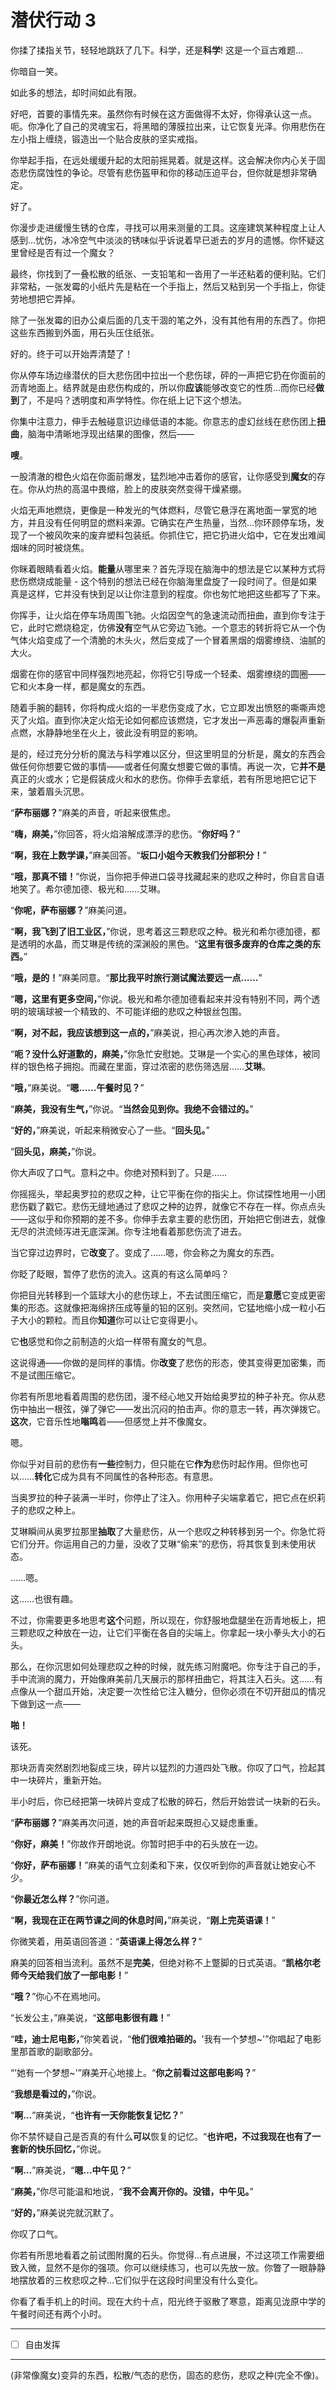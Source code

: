 # 潜伏行动 3

你揉了揉指关节，轻轻地跳跃了几下。科学，还是**科学**! 这是一个亘古难题...

你暗自一笑。

如此多的想法，却时间如此有限。

好吧，首要的事情先来。虽然你有时候在这方面做得不太好，你得承认这一点。呃。你净化了自己的灵魂宝石，将黑暗的薄膜拉出来，让它恢复光泽。你用悲伤在左小指上缠绕，锻造出一个贴合皮肤的坚实戒指。

你举起手指，在远处缓缓升起的太阳前摇晃着。就是这样。这会解决你内心关于固态悲伤腐蚀性的争论。尽管有悲伤盔甲和你的移动压迫平台，但你就是想非常确定。

好了。

你漫步走进缓慢生锈的仓库，寻找可以用来测量的工具。这座建筑某种程度上让人感到...忧伤，冰冷空气中淡淡的锈味似乎诉说着早已逝去的岁月的遗憾。你怀疑这里曾经是否有过一个魔女？

最终，你找到了一叠松散的纸张、一支铅笔和一沓用了一半还粘着的便利贴。它们非常粘，一张发霉的小纸片先是粘在一个手指上，然后又粘到另一个手指上，你徒劳地想把它弄掉。

除了一张发霉的旧办公桌后面的几支干涸的笔之外，没有其他有用的东西了。你把这些东西搬到外面，用石头压住纸张。

好的。终于可以开始弄清楚了！

你从停车场边缘潜伏的巨大悲伤团中拉出一个悲伤球，砰的一声把它扔在你面前的沥青地面上。结界就是由悲伤构成的，所以你**应该**能够改变它的性质...而你已经**做到**了，不是吗？透明度和声学特性。你在纸上记下这个想法。

你集中注意力，伸手去触碰意识边缘低语的本能。你意志的虚幻丝线在悲伤团上**扭曲**，脑海中清晰地浮现出结果的图像，然后——

**嗖**。

一股清澈的橙色火焰在你面前爆发，猛烈地冲击着你的感官，让你感受到**魔女**的存在。你从灼热的高温中畏缩，脸上的皮肤突然变得干燥紧绷。

火焰无声地燃烧，更像是一种发光的气体燃料，尽管它悬浮在离地面一掌宽的地方，并且没有任何明显的燃料来源。它确实在产生热量，当然...你环顾停车场，发现了一个被风吹来的废弃塑料包装纸。你抓住它，把它扔进火焰中，它在发出难闻烟味的同时被烧焦。

你眯着眼睛看着火焰。**能量**从哪里来？首先浮现在脑海中的想法是它以某种方式将悲伤燃烧成能量 - 这个特别的想法已经在你脑海里盘旋了一段时间了。但是如果真是这样，它并没有快到足以让你注意到的程度。你也匆忙地把这些都写了下来。

你挥手，让火焰在停车场周围飞驰。火焰因空气的急速流动而扭曲，直到你专注于它，此时它燃烧稳定，仿佛**没有**空气从它旁边飞驰。一个意志的转折将它从一个伪气体火焰变成了一个清脆的木头火，然后变成了一个冒着黑烟的烟雾缭绕、油腻的大火。

烟雾在你的感官中同样强烈地亮起，你将它引导成一个轻柔、烟雾缭绕的圆圈——它和火本身一样，都是魔女的东西。

随着手腕的翻转，你将构成火焰的一半悲伤变成了水，它立即发出愤怒的嘶嘶声熄灭了火焰。直到你决定火焰无论如何都应该燃烧，它才发出一声恶毒的爆裂声重新点燃，水静静地坐在火上，彼此没有明显的影响。

是的，经过充分分析的魔法与科学难以区分，但这里明显的分析是，魔女的东西会做任何你想要它做的事情——或者任何魔女想要它做的事情。再说一次，它**并不是**真正的火或水；它是假装成火和水的悲伤。你伸手去拿纸，若有所思地把它记下来，皱着眉头沉思。

“**萨布丽娜？**”麻美的声音，听起来很焦虑。

“**嗨，麻美，**”你回答，将火焰溶解成漂浮的悲伤。“**你好吗？**”

“**啊，我在上数学课，**”麻美回答。“**坂口小姐今天教我们分部积分！**”

“**哦，那真不错！**”你说，当你把手伸进口袋寻找藏起来的悲叹之种时，你自言自语地笑了。希尔德加德、极光和……艾琳。

“**你呢，萨布丽娜？**”麻美问道。

“**啊，我飞到了旧工业区，**”你说，思考着这三颗悲叹之种。极光和希尔德加德，都是透明的水晶，而艾琳是传统的深渊般的黑色。“**这里有很多废弃的仓库之类的东西。**”

“**哦，是的！**”麻美同意。“**那比我平时旅行测试魔法要远一点……**”

“**嗯，这里有更多空间，**”你说。极光和希尔德加德看起来并没有特别不同，两个透明的玻璃球被一个精致的、不可能详细的悲叹之种银丝包围。

“**啊，对不起，我应该想到这一点的，**”麻美说，担心再次渗入她的声音。

“**呃？没什么好道歉的，麻美，**”你急忙安慰她。艾琳是一个实心的黑色球体，被同样的银色格子拥抱。而藏在里面，穿过浓密的悲伤筛选层……**艾琳**。

“**哦，**”麻美说。“**嗯……午餐时见？**”

“**麻美，我没有生气，**”你说。“**当然会见到你。我绝不会错过的。**”

“**好的，**”麻美说，听起来稍微安心了一些。“**回头见。**”

“**回头见，麻美，**”你说。

你大声叹了口气。意料之中。你绝对预料到了。只是……

你摇摇头，举起奥罗拉的悲叹之种，让它平衡在你的指尖上。你试探性地用一小团悲伤戳了戳它。悲伤无缝地通过了悲叹之种的边界，就像它不存在一样。你点点头——这似乎和你预期的差不多。你伸手去拿主要的悲伤团，开始把它倒进去，就像无尽的洪流倾泻进无底深渊。你专注地看着那悲伤流了进去。

当它穿过边界时，它**改变**了。变成了……嗯，你会称之为魔女的东西。

你眨了眨眼，暂停了悲伤的流入。这真的有这么简单吗？ 

你把目光转移到一个篮球大小的悲伤球上，不去试图压缩它，而是**意愿**它变成更密集的形态。这就像把海绵挤压成等量的铅的区别。突然间，它猛地缩小成一粒小石子大小的颗粒。而且你**知道**你可以让它变得更小。

它**也**感觉和你之前制造的火焰一样带有魔女的气息。

这说得通——你做的是同样的事情。你**改变**了悲伤的形态，使其变得更加密集，而不是试图压缩它。

你若有所思地看着周围的悲伤团，漫不经心地又开始给奥罗拉的种子补充。你从悲伤中抽出一根弦，弹了弹它——发出沉闷的拍击声。你的意志一转，再次弹拨它。**这次**，它音乐性地**嗡鸣**着——但感觉上并不像魔女。

嗯。

你似乎对目前的悲伤有**一些**控制力，但只能在它**作为**悲伤时起作用。但你也可以……**转化**它成为具有不同属性的各种形态。有意思。

当奥罗拉的种子装满一半时，你停止了注入。你用种子尖端拿着它，把它点在织莉子的悲叹之种上。

艾琳瞬间从奥罗拉那里**抽取**了大量悲伤，从一个悲叹之种转移到另一个。你急忙将它们分开。你运用自己的力量，没收了艾琳“偷来”的悲伤，将其恢复到未使用状态。

……嗯。

这……也很有趣。

不过，你需要更多地思考**这个**问题，所以现在，你舒服地盘腿坐在沥青地板上，把三颗悲叹之种放在一边，让它们平衡在各自的尖端上。你拿起一块小拳头大小的石头。 

那么，在你沉思如何处理悲叹之种的时候，就先练习附魔吧。你专注于自己的手，手中流淌的魔力，开始像麻美前几天展示的那样扭曲它，将其注入石头。这……有点像从一个甜瓜开始，决定要一次性给它注入糖分，但你必须在不切开甜瓜的情况下做到这一点——

**啪！**

该死。

那块沥青突然剧烈地裂成三块，碎片以猛烈的力道四处飞散。你叹了口气，捡起其中一块碎片，重新开始。

半小时后，你已经把第一块碎片变成了松散的碎石，然后开始尝试一块新的石头。

“**萨布丽娜？**”麻美再次问道，她的声音听起来既担心又疑虑重重。

“**你好，麻美！**”你故作开朗地说。你暂时把手中的石头放在一边。

“**你好，萨布丽娜！**”麻美的语气立刻柔和下来，仅仅听到你的声音就让她安心不少。

“**你最近怎么样？**”你问道。

“**啊，我现在正在两节课之间的休息时间，**”麻美说，“**刚上完英语课！**”

你微笑着，用英语回答道：“**英语课上得怎么样？**”  

麻美的回答相当流利。虽然不是**完美**，但绝对称不上蹩脚的日式英语。“**凯格尔老师今天给我们放了一部电影！**”

“**哦？**”你心不在焉地问。

“长发公主，”麻美说，“**这部电影很有趣！**”

“**哇，迪士尼电影，**”你笑着说，“**他们很难拍砸的。**'我有一个梦想~'”你唱起了电影里那首歌的副歌部分。

“'她有一个梦想~'”麻美开心地接上。“**你之前看过这部电影吗？**” 

“**我想是看过的，**”你说。

“**啊...**”麻美说，“**也许有一天你能恢复记忆？**”

你不禁怀疑自己是否真的有什么**可以**恢复的记忆。“**也许吧，不过我现在也有了一套新的快乐回忆，**”你说。

“**啊...**”麻美说，“**嗯...中午见？**”

“**麻美，**”你尽可能温和地说，“**我不会离开你的。没错，中午见。**”

“**好的，**”麻美说完就沉默了。

你叹了口气。

你若有所思地看着之前试图附魔的石头。你觉得...有点进展，不过这项工作需要细致入微，显然不是你的强项。你可以继续练习，也可以先放一放。你瞥了一眼静静地摆放着的三枚悲叹之种...它们似乎在这段时间里没有什么变化。

你看了看手机上的时间。现在大约十点，阳光终于驱散了寒意，距离见泷原中学的午餐时间还有两个小时。

---

- [ ] 自由发挥

---

(非常像魔女)变异的东西，松散/气态的悲伤，固态的悲伤，悲叹之种(完全不像)。
